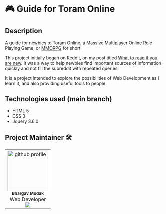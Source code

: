 # 🎮 Guide for Toram Online

## Description

A guide for newbies to Toram Online, a Massive Multiplayer Online Role Playing Game, or [MMORPG](https://en.wikipedia.org/wiki/Massively_multiplayer_online_role-playing_game) for short. 

This project initially began on Reddit, on my post titled [What to read if you are new](https://www.reddit.com/r/ToramOnline/comments/kir06y/what_to_read_if_you_are_new/). It was a way to help newbies find important sources of information quickly and not fill the subreddit with repeated queries.

It is a project intended to explore the possibilities of Web Development as I learn it, and also providing useful tools to people.

## Technologies used (main branch)

- HTML 5
- CSS 3
- Jquery 3.6.0

## Project Maintainer 🛠

<div align="center">
<table>
    <tbody>
        <td align="center"><a href="https://github.com/vishal-codes"><img alt="github profile" src="https://avatars.githubusercontent.com/u/82528318?v=4" width="130px;"><br><sub><b> Bhargav Modak </b></sub></a><br><a title="Code"> Web Developer </a><br><a href="https://twitter.com/thebrahmnicboy" target="_blank"><img src="https://img.shields.io/badge/twitter-%2300acee.svg?&style=for-the-badge&logo=twitter&logoColor=white&alt=twitter" /></a></td>  
    </tbody>
</table>
</div>

<br>
